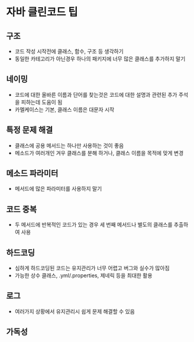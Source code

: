 # 자바 클린코드 팁

## 구조
  - 코드 작성 시작전에 클래스, 함수, 구조 등 생각하기
  - 동일한 카테고리가 아닌경우 하나의 패키지에 너무 많은 클래스를 추가하지 말기

## 네이밍
  - 코드에 대한 올바른 이름과 단어를 찾는것은 코드에 대한 설명과 관련된 추가 주석을 피하는데 도움이 됨
  - 카멜케이스는 기본, 클래스 이름은 대문자 시작

## 특정 문제 해결
  - 클래스에 공용 메서드는 하나만 사용하는 것이 좋음
  - 메소드가 여러개인 겨우 클래스를 분해 하거나, 클래스 이름을 목적에 맞게 변경

## 메소드 파라미터
  - 메서드에 많은 파라미터를 사용하지 말기
 
## 코드 중복
  - 두 메서드에 반복적인 코드가 있는 경우 세 번째 메서드나 별도의 클래스를 추출하여 사용
  
## 하드코딩
  - 심하게 하드코딩된 코드는 유지관리가 너무 어렵고 버그와 실수가 많아짐
  - 가능한 상수 클래스, .yml/.properties, 제네릭 등을 최대한 활용
 
## 로그
  - 여러가지 상황에서 유지관리시 쉽게 문제 해결할 수 있음

## 가독성
